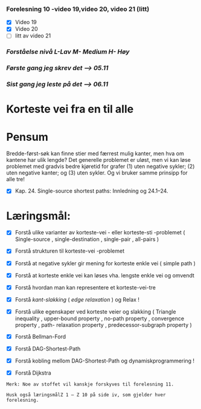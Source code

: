 ### Forelesning 10 -video 19,video 20, video 21 (litt)

-   [x] Video 19
-   [x] Video 20
-   [ ] litt av video 21

### _Forståelse nivå L-Lav M- Medium H- Høy_

### _Første gang jeg skrev det --> **05.11**_
### _Sist gang jeg leste på det --> **06.11**_

# **Korteste vei fra en til alle**

# Pensum
Bredde-først-søk kan finne stier med færrest mulig kanter, men hva om kantene
har ulik lengde? Det generelle problemet er uløst, men vi kan løse problemet med
gradvis bedre kjøretid for grafer (1) uten negative sykler; (2) uten negative kanter;
og (3) uten sykler. Og vi bruker samme prinsipp for alle tre!

- [x] Kap. 24. Single-source shortest paths: Innledning og 24.1–24.
  

# **Læringsmål:**
- [x] Forstå ulike varianter av korteste-vei - eller korteste-sti -problemet
( Single-source , single-destination , single-pair , all-pairs )
- [x] Forstå strukturen til korteste-vei -problemet
- [x] Forstå at negative sykler gir mening for korteste enkle vei ( simple path )
- [x] Forstå at korteste enkle vei kan løses vha. lengste enkle vei og omvendt
- [x] Forstå hvordan man kan representere et korteste-vei-tre

- [x] Forstå _kant-slakking_ ( _edge relaxation_ ) og Relax ! 

- [x] Forstå ulike egenskaper ved korteste veier og slakking
( Triangle inequality , upper-bound property , no-path property , convergence property , path-
relaxation property , predecessor-subgraph property )
- [x] Forstå Bellman-Ford
- [x] Forstå DAG-Shortest-Path

- [x] Forstå kobling mellom DAG-Shortest-Path og dynamiskprogrammering !
- [x] Forstå Dijkstra


```
Merk: Noe av stoffet vil kanskje forskyves til forelesning 11.

Husk også læringsmålZ 1 – Z 10 på side iv, som gjelder hver forelesning.
```